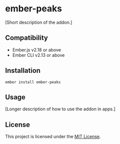 ember-peaks
==============================================================================

[Short description of the addon.]


Compatibility
------------------------------------------------------------------------------

* Ember.js v2.18 or above
* Ember CLI v2.13 or above


Installation
------------------------------------------------------------------------------

```
ember install ember-peaks
```


Usage
------------------------------------------------------------------------------

[Longer description of how to use the addon in apps.]


License
------------------------------------------------------------------------------

This project is licensed under the [MIT License](LICENSE.md).
